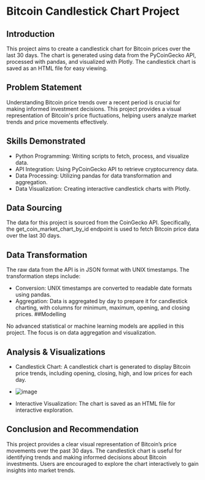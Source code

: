 # Bitcoin Candlestick Chart Project

## Introduction
This project aims to create a candlestick chart for Bitcoin prices over the last 30 days. The chart is generated using data from the PyCoinGecko API, processed with pandas, and visualized with Plotly. The candlestick chart is saved as an HTML file for easy viewing.

## Problem Statement
Understanding Bitcoin price trends over a recent period is crucial for making informed investment decisions. This project provides a visual representation of Bitcoin's price fluctuations, helping users analyze market trends and price movements effectively.

## Skills Demonstrated
* Python Programming: Writing scripts to fetch, process, and visualize data.
* API Integration: Using PyCoinGecko API to retrieve cryptocurrency data.
* Data Processing: Utilizing pandas for data transformation and aggregation.
* Data Visualization: Creating interactive candlestick charts with Plotly.

## Data Sourcing
The data for this project is sourced from the CoinGecko API. Specifically, the get_coin_market_chart_by_id endpoint is used to fetch Bitcoin price data over the last 30 days.

## Data Transformation
The raw data from the API is in JSON format with UNIX timestamps. The transformation steps include:

* Conversion: UNIX timestamps are converted to readable date formats using pandas.
* Aggregation: Data is aggregated by day to prepare it for candlestick charting, with columns for minimum, maximum, opening, and closing prices.
##Modelling

No advanced statistical or machine learning models are applied in this project. The focus is on data aggregation and visualization.

## Analysis & Visualizations

* Candlestick Chart: A candlestick chart is generated to display Bitcoin price trends, including opening, closing, high, and low prices for each day.
* ![image](https://github.com/user-attachments/assets/143cf44d-6a31-4e6f-a02d-1fee6cfc507c)

* Interactive Visualization: The chart is saved as an HTML file for interactive exploration.
## Conclusion and Recommendation
This project provides a clear visual representation of Bitcoin’s price movements over the past 30 days. The candlestick chart is useful for identifying trends and making informed decisions about Bitcoin investments. Users are encouraged to explore the chart interactively to gain insights into market trends.
